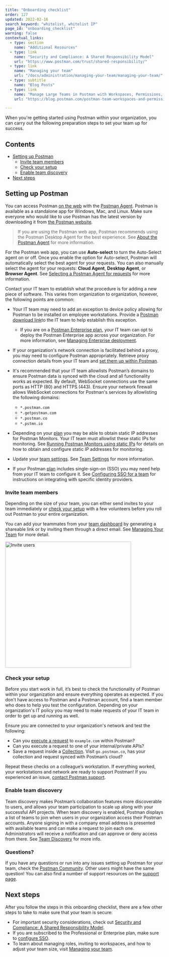 ```yaml
---
title: "Onboarding checklist"
order: 127
updated: 2022-02-16
search_keyword: "whitelist, whitelist IP"
page_id: "onboarding_checklist"
warning: false
contextual_links:
  - type: section
    name: "Additional Resources"
  - type: link
    name: "Security and Compliance: A Shared Responsibility Model"
    url: "https://www.postman.com/trust/shared-responsibility/"
  - type: link
    name: "Managing your team"
    url: "/docs/administration/managing-your-team/managing-your-team/"
  - type: subtitle
    name: "Blog Posts"
  - type: link
    name: "Manage Large Teams in Postman with Workspaces, Permissions, and Version Control"
    url: "https://blog.postman.com/postman-team-workspaces-and-permissions/"

---
```


When you're getting started using Postman within your organization, you can carry out the following preparation steps to set your team up for success.

## Contents

* [Setting up Postman](#setting-up-postman)
    * [Invite team members](#invite-team-members)
    * [Check your setup](#check-your-setup)
    * [Enable team discovery](#enable-team-discovery)
* [Next steps](#next-steps)

## Setting up Postman

You can access Postman [on the web](/docs/getting-started/installation-and-updates/#using-the-postman-web-app) with the [Postman Agent](/docs/getting-started/about-postman-agent/). Postman is available as a standalone app for Windows, Mac, and Linux. Make sure everyone who would like to use Postman has the latest version by downloading it from [the Postman website](https://www.postman.com/downloads/).

> If you are using the Postman web app, Postman recommends using the Postman Desktop Agent for the best experience. See [About the Postman Agent](/docs/getting-started/about-postman-agent/) for more information.

For the Postman web app, you can use **Auto-select** to turn the Auto-Select agent on or off. Once you enable the option for Auto-select, Postman will automatically select the best agent for your requests. You can also manually select the agent for your requests: **Cloud Agent**, **Desktop Agent**, or **Browser Agent**. See [Selecting a Postman Agent for requests](/docs/getting-started/about-postman-agent/#selecting-a-postman-agent-for-requests) for more information.

Contact your IT team to establish what the procedure is for adding a new piece of software. This varies from organization to organization, however, the following points are common:

* Your IT team may need to add an exception to device policy allowing for Postman to be installed on employee workstations. Provide a [Postman download link​](https://www.postman.com/downloads/) to the IT team to help establish this exception.
    * If you are on a [Postman Enterprise plan](https://www.postman.com/pricing), your IT team can opt to deploy the Postman Enterprise app across your organization. For more information, see [Managing Enterprise deployment](/docs/administration/managing-enterprise-deployment/).
* If your organization's network connection is facilitated behind a proxy, you may need to configure Postman appropriately. Retrieve proxy connection details from your IT team and [​set them up within Postman](/docs/getting-started/proxy/)​.
* It's recommended that your IT team allowlists Postman’s domains to ensure Postman data is synced with the cloud and all functionality works as expected. By default, WebSocket connections use the same ports as HTTP (80) and HTTPS (443). Ensure your network firewall allows WebSocket connections for Postman's services by allowlisting the following domains:

    * `*.postman.com`
    * `*.getpostman.com`
    * `*.postman.co`
    * `*.pstmn.io`

* Depending on your [plan](https://www.postman.com/pricing) you may be able to obtain static IP addresses for Postman Monitors. Your IT team must allowlist these static IPs for monitoring. See [Running Postman Monitors using static IPs](/docs/monitoring-your-api/using-static-IPs-to-monitor/) for details on how to obtain and configure static IP addresses for monitoring.

* Update your [team settings](https://go.postman.co/settings/team/general). See [Team Settings](/docs/administration/team-settings/) for more information.
* If your Postman [plan](https://www.postman.com/pricing) includes single-sign-on (SSO) you may need help from your IT team to configure it. See [Configuring SSO for a team](/docs/administration/sso/admin-sso/) for instructions on integrating with specific identity providers.

### Invite team members

Depending on the size of your team, you can either send invites to your team immediately or [check your setup](#check-your-setup) with a few volunteers before you roll out Postman to your entire organization.

You can add your teammates from your [team dashboard](https://go.postman.co/team) by generating a shareable link or by inviting them through a direct email. See [Managing Your Team](/docs/administration/managing-your-team/managing-your-team/) for more detail.

<img src="https://assets.postman.com/postman-docs/invite-users-modal.jpg" alt="Invite users" width="400px"/>

### Check your setup

Before you start work in full, it’s best to check the functionality of Postman within your organization and ensure everything operates as expected. If you don't have access to Postman and a Postman account, find a team member who does to help you test the configuration. Depending on your organization's IT policy you may need to make requests of your IT team in order to get up and running as well.

Ensure you are connected to your organization's network and test the following:

* Can you ​[execute a request](/docs/sending-requests/requests/)​ to `example.com` within Postman?
* Can you execute a request to one of your internal/private APIs?
* Save a request inside a [​Collection​](/docs/sending-requests/intro-to-collections/). Visit `​go.postman.co`​, has your collection and request synced with Postman’s cloud?

Repeat these checks on a colleague’s workstation. If everything worked, your workstations and network are ready to support Postman! If you experienced an issue, [​contact Postman support](https://www.postman.com/support/).

### Enable team discovery

Team discovery makes Postman’s collaboration features more discoverable to users, and allows your team participation to scale up along with your successful API projects. When team discovery is enabled, Postman displays a list of teams to join when users in your organization access their Postman accounts. Anyone signing in with a company email address is presented with available teams and can make a request to join each one. Administrators will receive a notification and can approve or deny access from there. See [Team Discovery](/docs/collaborating-in-postman/working-with-your-team/enabling-team-discovery/) for more info.

### Questions?

If you have any questions or run into any issues setting up Postman for your team, check the [Postman Community](https://community.postman.com/). Other users might have the same question! You can also find a number of support resources on the [support page](https://www.postman.com/support).

## Next steps

After you follow the steps in this onboarding checklist, there are a few other steps to take to make sure that your team is secure:

* For important security considerations, check out [Security and Compliance: A Shared Responsibility Model](https://www.postman.com/shared-responsibility/).
* If you are subscribed to the Professional or Enterprise plan, make sure to [configure SSO](/docs/administration/sso/admin-sso/).
* To learn about managing roles, inviting to workspaces, and how to adjust your team size, visit [Managing your team](/docs/administration/managing-your-team/managing-your-team/).
